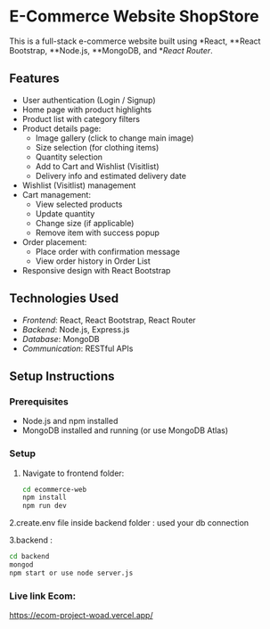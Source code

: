 # E-Commerce Website ShopStore

This is a full-stack e-commerce website built using *React, **React Bootstrap, **Node.js, **MongoDB, and **React Router*.

## Features

- User authentication (Login / Signup)
- Home page with product highlights
- Product list with category filters
- Product details page:
  - Image gallery (click to change main image)
  - Size selection (for clothing items)
  - Quantity selection
  - Add to Cart and Wishlist (Visitlist)
  - Delivery info and estimated delivery date
- Wishlist (Visitlist) management
- Cart management:
  - View selected products
  - Update quantity
  - Change size (if applicable)
  - Remove item with success popup
- Order placement:
  - Place order with confirmation message
  - View order history in Order List
- Responsive design with React Bootstrap

## Technologies Used

- *Frontend*: React, React Bootstrap, React Router
- *Backend*: Node.js, Express.js
- *Database*: MongoDB
- *Communication*: RESTful APIs

## Setup Instructions

### Prerequisites

- Node.js and npm installed
- MongoDB installed and running (or use MongoDB Atlas)

### Setup

1. Navigate to frontend folder:
   ```bash
   cd ecommerce-web
   npm install
   npm run dev

2.create.env file inside backend folder :
used your db connection

3.backend :
```bash
cd backend
mongod
npm start or use node server.js
```

### Live link Ecom:
https://ecom-project-woad.vercel.app/

